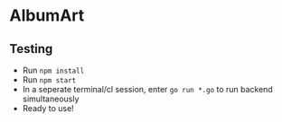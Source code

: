 # AlbumArt

## Testing
- Run `npm install`
- Run `npm start`
- In a seperate terminal/cl session, enter `go run *.go` to run backend simultaneously
- Ready to use!
